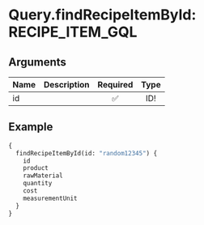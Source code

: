 # Query.findRecipeItemById: RECIPE_ITEM_GQL
                 
## Arguments
| Name | Description | Required | Type |
| :--- | :---------- | :------: | :--: |
| id |  | ✅ | ID! |
            
## Example
```graphql
{
  findRecipeItemById(id: "random12345") {
    id
    product
    rawMaterial
    quantity
    cost
    measurementUnit
  }
}

```